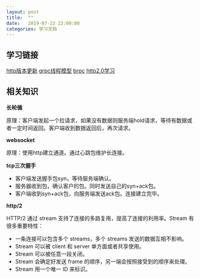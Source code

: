 ```yaml
---
layout: post
title:  ""
date:   2019-07-22 22:00:00
categories: 学习文档
---
```


## 学习链接
[http版本更新](https://www.sohu.com/a/152686075_268033)
[grpc线程模型](http://www.uml.org.cn/zjjs/201711241.asp)
[brpc](https://github.com/apache/incubator-brpc/blob/master/README_cn.md)
[http2.0学习](https://www.jianshu.com/p/67c541a421f9)

## 相关知识

**长轮循**

原理：客户端发起一个拉请求，如果没有数据则服务端hold请求，等待有数据或者一定时间返回。客户端收到数据返回后，再次请求。

**websocket**

原理：使用http建立通道。通过心跳包维护长连接。

**tcp三次握手**

* 客户端发送握手包syn，等待服务端确认。
* 服务器收到包，确认客户的包。同时发送自己的syn+ack包。
* 客户端收到syn+ack包，向服务端发送ack包。连接建立完毕。

**http/2**

HTTP/2 通过 stream 支持了连接的多路复用，提高了连接的利用率。Stream 有很多重要特性：

* 一条连接可以包含多个 streams，多个 streams 发送的数据互相不影响。
* Stream 可以被 client 和 server 单方面或者共享使用。
* Stream 可以被任意一段关闭。
* Stream 会确定好发送 frame 的顺序，另一端会按照接受到的顺序来处理。
* Stream 用一个唯一 ID 来标识。






